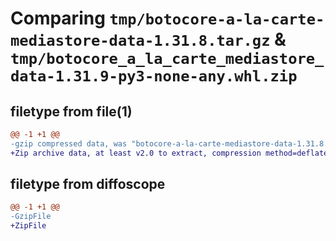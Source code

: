 # Comparing `tmp/botocore-a-la-carte-mediastore-data-1.31.8.tar.gz` & `tmp/botocore_a_la_carte_mediastore_data-1.31.9-py3-none-any.whl.zip`

## filetype from file(1)

```diff
@@ -1 +1 @@
-gzip compressed data, was "botocore-a-la-carte-mediastore-data-1.31.8.tar", last modified: Fri Jul 21 01:21:46 2023, max compression
+Zip archive data, at least v2.0 to extract, compression method=deflate
```

## filetype from diffoscope

```diff
@@ -1 +1 @@
-GzipFile
+ZipFile
```

